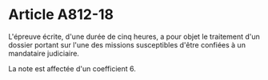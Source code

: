 # Article A812-18

L'épreuve écrite, d'une durée de cinq heures, a pour objet le traitement d'un dossier portant sur l'une des missions susceptibles d'être confiées à un mandataire judiciaire.

La note est affectée d'un coefficient 6.
